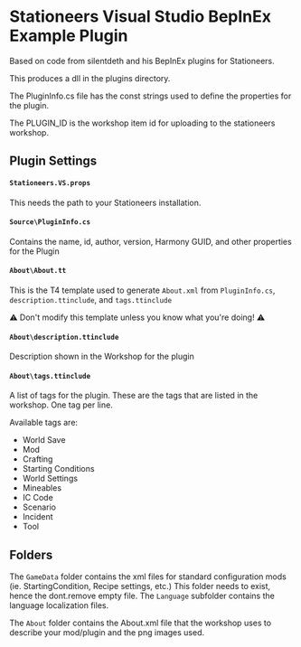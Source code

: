 ﻿# Stationeers Visual Studio BepInEx Example Plugin
Based on code from silentdeth and his BepInEx plugins for Stationeers.

This produces a dll in the plugins directory. 

The PluginInfo.cs file has the const strings used to define the properties for the plugin.

The PLUGIN_ID is the workshop item id for uploading to the stationeers workshop.

## Plugin Settings
#### `Stationeers.VS.props`
This needs the path to your Stationeers installation.

#### `Source\PluginInfo.cs`
Contains the name, id, author, version, Harmony GUID, and other properties for the Plugin

#### `About\About.tt`
This is the T4 template used to generate `About.xml` from `PluginInfo.cs`, `description.ttinclude`, and `tags.ttinclude`

:warning: Don't modify this template unless you know what you're doing! :warning:

#### `About\description.ttinclude`
Description shown in the Workshop for the plugin

#### `About\tags.ttinclude`
A list of tags for the plugin. These are the tags that are listed in the workshop. One tag per line.

Available tags are:
- World Save
- Mod
- Crafting
- Starting Conditions
- World Settings
- Mineables
- IC Code
- Scenario
- Incident
- Tool

## Folders
The `GameData` folder contains the xml files for standard configuration mods (ie. StartingCondition, Recipe settings, etc.)
This folder needs to exist, hence the dont.remove empty file. The `Language` subfolder contains the language localization files.

The `About` folder contains the About.xml file that the workshop uses to describe your mod/plugin and the png images used.



